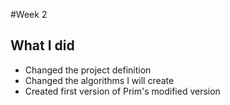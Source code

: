 #Week 2

## What I did
- Changed the project definition
- Changed the algorithms I will create
- Created first version of Prim's modified version
